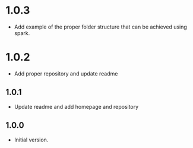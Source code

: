 # 1.0.3
- Add example of the proper folder structure that can be achieved using spark. 

# 1.0.2
- Add proper repository and update readme

## 1.0.1

- Update readme and add homepage and repository

## 1.0.0

- Initial version.
